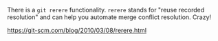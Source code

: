 There is a `git rerere` functionality. `rerere` stands for "reuse recorded resolution" and can help you automate merge conflict resolution. Crazy!

https://git-scm.com/blog/2010/03/08/rerere.html
